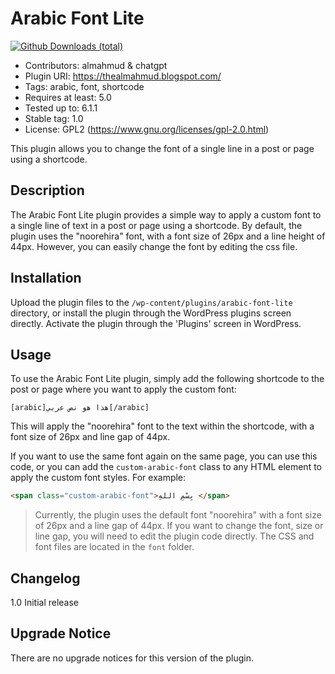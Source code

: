 Arabic Font Lite
==================

[![Github Downloads (total)](https://img.shields.io/github/downloads/almahmudbd/arabic-font-plugin/total?color=blue&style=for-the-badge)](https://github.com/almahmudbd/arabic-font-plugin/releases)

- Contributors: almahmud & chatgpt
- Plugin URI: https://thealmahmud.blogspot.com/
- Tags: arabic, font, shortcode
- Requires at least: 5.0
- Tested up to: 6.1.1
- Stable tag: 1.0
- License: GPL2 (https://www.gnu.org/licenses/gpl-2.0.html)

This plugin allows you to change the font of a single line in a post or page using a shortcode.

## Description

The Arabic Font Lite plugin provides a simple way to apply a custom font to a single line of text in a post or page using a shortcode. By default, the plugin uses the "noorehira" font, with a font size of 26px and a line height of 44px. However, you can easily change the font by editing the css file.

## Installation

Upload the plugin files to the `/wp-content/plugins/arabic-font-lite` directory, or install the plugin through the WordPress plugins screen directly. Activate the plugin through the 'Plugins' screen in WordPress.

## Usage

To use the Arabic Font Lite plugin, simply add the following shortcode to the post or page where you want to apply the custom font:


```bbcode
[arabic]هذا هو نص عربي[/arabic]
```

This will apply the "noorehira" font to the text within the shortcode, with a font size of 26px and line gap of 44px.

If you want to use the same font again on the same page, you can use this code, or you can add the `custom-arabic-font` class to any HTML element to apply the custom font styles. For example:

```html
<span class="custom-arabic-font">بِسْمِ اللهِ </span>
```

> Currently, the plugin uses the default font "noorehira" with a font size of 26px and a line gap of 44px. If you want to change the font, size or line gap, you will need to edit the plugin code directly. The CSS and font files are located in the `font` folder.


Changelog
-----

1.0
Initial release

Upgrade Notice
-----

There are no upgrade notices for this version of the plugin.
